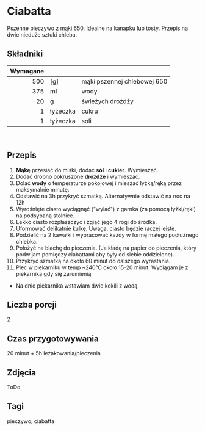 # Ciabatta

Pszenne pieczywo z mąki 650. Idealne na kanapku lub tosty. Przepis na dwie nieduże sztuki chleba.

## Składniki

|Wymagane||| 
|--:|--|--- |
|500|[g]|mąki pszennej chlebowej 650| 
|375|ml|wody|
|20|g|świeżych drożdży| 
|1|łyżeczka|cukru|
|1|łyżeczka|soli| 
<br /> 

## Przepis

1. **Mąkę** przesiać do miski, dodać **sól** i **cukier**. Wymieszać.
2. Dodać drobno pokruszone **drożdże** i wymieszać.
3. Dolać **wody** o temperaturze pokojowej i mieszać łyżką/ręką przez maksymalnie minutę.
4. Odstawić na 3h przykryć szmatką. Alternatywnie odstawić na noc na 12h
5. Wyrośnięte ciasto wyciągnąć ("wylać") z garnka (za pomocą łyżki/ręki) na podsypaną stolnice.
6. Lekko ciasto rozpłaszczyć i zgiąć jego 4 rogi do środka.
7. Uformować delikatnie kulkę. Uwaga, ciasto będzie raczej leiste.
8. Podzielić na 2 kawałki i wypracować każdy w formę małego podłużnego chlebka.
9. Położyć na blachę do pieczenia. (Ja kładę na papier do pieczenia, który podwijam pomiędzy ciabattami aby były od siebie oddzielone).
10. Przykryć szmatką na około 60 minut do dalszego wyrastania.
11. Piec w piekarniku w temp ~240&deg;C około 15-20 minut. Wyciągam je z piekarnika gdy się zarumienią

* Na dnie piekarnika wstawiam dwie kokili z wodą.

## Liczba porcji

2 

## Czas przygotowywania

20 minut + 5h leżakowania/pieczenia

## Zdjęcia

ToDo

## Tagi

pieczywo, ciabatta



